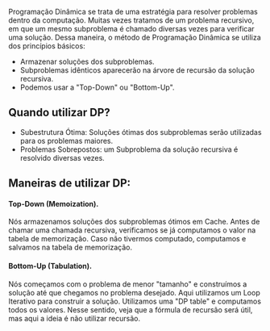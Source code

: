 Programação Dinâmica se trata de uma estratégia para resolver problemas dentro da computação. Muitas vezes tratamos de um problema recursivo, em que um mesmo subproblema é chamado diversas vezes para verificar uma solução. Dessa maneira, o método de Programação Dinâmica se utiliza dos princípios básicos:
- Armazenar soluções dos subproblemas.
- Subproblemas idênticos aparecerão na árvore de recursão da solução recursiva.
- Podemos usar a "Top-Down" ou "Bottom-Up".

## Quando utilizar DP?
- Subestrutura Ótima: Soluções ótimas dos subproblemas serão utilizadas para os problemas maiores.
- Problemas Sobrepostos: um Subproblema da solução recursiva é resolvido diversas vezes.

## Maneiras de utilizar DP:

#### Top-Down (Memoization).
Nós armazenamos soluções dos subproblemas ótimos em Cache. Antes de chamar uma chamada recursiva, verificamos se já computamos o valor na tabela de memorização. Caso não tivermos computado, computamos e salvamos na tabela de memorização.

#### Bottom-Up (Tabulation).
Nós começamos com o problema de menor "tamanho" e construímos a solução até que chegamos no problema desejado. Aqui utilizamos um Loop Iterativo para construir a solução. Utilizamos uma "DP table" e computamos todos os valores. Nesse sentido, veja que a fórmula de recursão será útil, mas aqui a ideia é não utilizar recursão.

